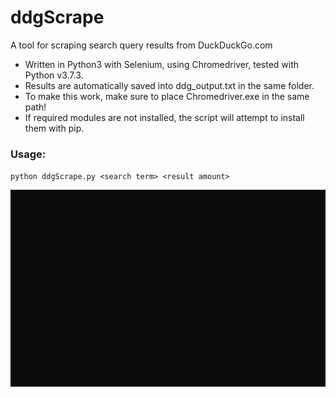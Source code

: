 # ddgScrape
A tool for scraping search query results from DuckDuckGo.com
* Written in Python3 with Selenium, using Chromedriver, tested with Python v3.7.3.
* Results are automatically saved into ddg_output.txt in the same folder.
* To make this work, make sure to place Chromedriver.exe in the same path!
* If required modules are not installed, the script will attempt to install them with pip.
### Usage:
`python ddgScrape.py <search term> <result amount>` 

![](preview_2.gif)
